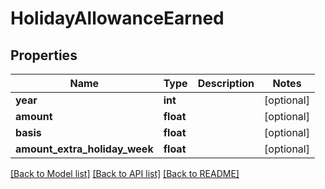 # HolidayAllowanceEarned

## Properties
Name | Type | Description | Notes
------------ | ------------- | ------------- | -------------
**year** | **int** |  | [optional] 
**amount** | **float** |  | [optional] 
**basis** | **float** |  | [optional] 
**amount_extra_holiday_week** | **float** |  | [optional] 

[[Back to Model list]](../../README.md#documentation-for-models) [[Back to API list]](../../README.md#documentation-for-api-endpoints) [[Back to README]](../../README.md)


